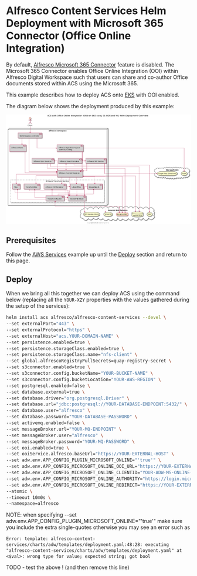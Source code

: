 # Alfresco Content Services Helm Deployment with Microsoft 365 Connector (Office Online Integration)

By default, [Alfresco Microsoft 365 Connector](https://docs.alfresco.com/officeonline/concepts/office-online-intro.html) feature is disabled. The Microsoft 365 Connector enables Office Online Integration (OOI) within Alfresco Digital Workspace such that users can share and co-author Office documents stored within ACS using the Microsoft 365.

This example describes how to deploy ACS onto [EKS](https://aws.amazon.com/eks) with OOI enabled.

The diagram below shows the deployment produced by this example:

![Helm with Office Online Integration](../diagrams/helm-eks-s3-rds-mq-ooi.png)

## Prerequisites

Follow the [AWS Services](with-aws-services.md) example up until the [Deploy](with-aws-services.md#deploy) section and return to this page.


## Deploy

When we bring all this together we can deploy ACS using the command below (replacing all the `YOUR-XZY` properties with the values gathered during the setup of the services):

```bash
helm install acs alfresco/alfresco-content-services --devel \
--set externalPort="443" \
--set externalProtocol="https" \
--set externalHost="acs.YOUR-DOMAIN-NAME" \
--set persistence.enabled=true \
--set persistence.storageClass.enabled=true \
--set persistence.storageClass.name="nfs-client" \
--set global.alfrescoRegistryPullSecrets=quay-registry-secret \
--set s3connector.enabled=true \
--set s3connector.config.bucketName="YOUR-BUCKET-NAME" \
--set s3connector.config.bucketLocation="YOUR-AWS-REGION" \
--set postgresql.enabled=false \
--set database.external=true \
--set database.driver="org.postgresql.Driver" \
--set database.url="jdbc:postgresql://YOUR-DATABASE-ENDPOINT:5432/" \
--set database.user="alfresco" \
--set database.password="YOUR-DATABASE-PASSWORD" \
--set activemq.enabled=false \
--set messageBroker.url="YOUR-MQ-ENDPOINT" \
--set messageBroker.user="alfresco" \
--set messageBroker.password="YOUR-MQ-PASSWORD" \
--set ooi.enabled=true \
--set ooiService.alfresco.baseUrl="https://YOUR-EXTERNAL-HOST" \
--set adw.env.APP_CONFIG_PLUGIN_MICROSOFT_ONLINE="'true'" \
--set adw.env.APP_CONFIG_MICROSOFT_ONLINE_OOI_URL="https://YOUR-EXTERNAL-HOST/ooi-service/api/-default-/private/office-integration/versions/1/edit-sessions/" \
--set adw.env.APP_CONFIG_MICROSOFT_ONLINE_CLIENTID="YOUR-ADW-MS-ONLINE-CLIENT-ID" \
--set adw.env.APP_CONFIG_MICROSOFT_ONLINE_AUTHORITY="https://login.microsoftonline.com/ADW-MS-ONLINE-TENANT-ID" \
--set adw.env.APP_CONFIG_MICROSOFT_ONLINE_REDIRECT="https://YOUR-EXTERNAL-HOST" \
--atomic \
--timeout 10m0s \
--namespace=alfresco
```

NOTE: when specifying --set adw.env.APP_CONFIG_PLUGIN_MICROSOFT_ONLINE="'true'" make sure you include the extra single-quotes otherwise you may see an error such as
```
Error: template: alfresco-content-services/charts/adw/templates/deployment.yaml:48:28: executing "alfresco-content-services/charts/adw/templates/deployment.yaml" at <$val>: wrong type for value; expected string; got bool
```

TODO - test the above ! (and then remove this line)

